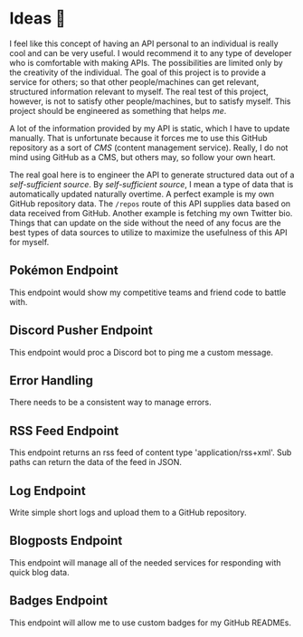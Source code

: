 # Ideas 🧠

I feel like this concept of having an API personal to an individual is really cool and can be very useful.
I would recommend it to any type of developer who is comfortable with making APIs.
The possibilities are limited only by the creativity of the individual.
The goal of this project is to provide a service for others; so that other people/machines can get relevant, structured information relevant to myself.
The real test of this project, however, is not to satisfy other people/machines, but to satisfy myself.
This project should be engineered as something that helps *me*.

A lot of the information provided by my API is static, which I have to update manually.
That is unfortunate because it forces me to use this GitHub repository as a sort of *CMS* (content management service).
Really, I do not mind using GitHub as a CMS, but others may, so follow your own heart.

The real goal here is to engineer the API to generate structured data out of a *self-sufficient source*.
By *self-sufficient source*, I mean a type of data that is automatically updated naturally overtime.
A perfect example is my own GitHub repository data.
The `/repos` route of this API supplies data based on data received from GitHub.
Another example is fetching my own Twitter bio.
Things that can update on the side without the need of any focus are the best types of data sources to utilize to maximize the usefulness of this API for myself.

## Pokémon Endpoint

This endpoint would show my competitive teams and friend code to battle with.

## Discord Pusher Endpoint

This endpoint would proc a Discord bot to ping me a custom message.

## Error Handling

There needs to be a consistent way to manage errors.

## RSS Feed Endpoint

This endpoint returns an rss feed of content type 'application/rss+xml'. 
Sub paths can return the data of the feed in JSON.

## Log Endpoint

Write simple short logs and upload them to a GitHub repository.

## Blogposts Endpoint

This endpoint will manage all of the needed services for responding with quick blog data.


## Badges Endpoint

This endpoint will allow me to use custom badges for my GitHub READMEs.